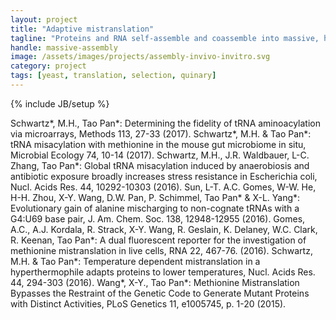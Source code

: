 ```yaml
---
layout: project
title: "Adaptive mistranslation"
tagline: "Proteins and RNA self-assemble and coassemble into massive, heterogeneous structures, with widespread regulatory consequences"
handle: massive-assembly
image: /assets/images/projects/assembly-invivo-invitro.svg
category: project
tags: [yeast, translation, selection, quinary]
---
```

{% include JB/setup %}

Schwartz*, M.H., Tao Pan*: Determining the fidelity of tRNA aminoacylation via microarrays, Methods 113, 27-33 (2017).
Schwartz*, M.H. & Tao Pan*: tRNA misacylation with methionine in the mouse gut microbiome in situ, Microbial Ecology 74, 10-14 (2017).
Schwartz, M.H., J.R. Waldbauer, L-C. Zhang, Tao Pan*: Global tRNA misacylation induced by anaerobiosis and antibiotic exposure broadly increases stress resistance in Escherichia coli, Nucl. Acids Res. 44, 10292-10303 (2016).
Sun, L-T. A.C. Gomes, W-W. He, H-H. Zhou, X-Y. Wang, D.W. Pan, P. Schimmel, Tao Pan* & X-L. Yang*: Evolutionary gain of alanine mischarging to non-cognate tRNAs with a G4:U69 base pair, J. Am. Chem. Soc. 138, 12948-12955 (2016).
Gomes, A.C., A.J. Kordala, R. Strack, X-Y. Wang, R. Geslain, K. Delaney, W.C. Clark, R. Keenan, Tao Pan*: A dual fluorescent reporter for the investigation of methionine mistranslation in live cells, RNA 22, 467-76. (2016).
Schwartz, M.H. & Tao Pan*: Temperature dependent mistranslation in a hyperthermophile adapts proteins to lower temperatures, Nucl. Acids Res. 44, 294-303 (2016).
Wang*, X-Y., Tao Pan*: Methionine Mistranslation Bypasses the Restraint of the Genetic Code to Generate Mutant Proteins with Distinct Activities, PLoS Genetics 11, e1005745, p. 1-20 (2015).
